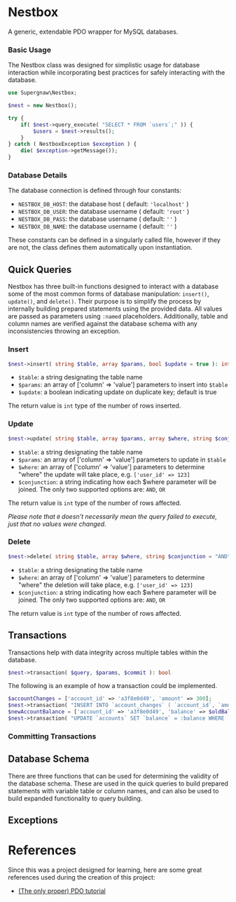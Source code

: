 # Nestbox
A generic, extendable PDO wrapper for MySQL databases.

### Basic Usage
The Nestbox class was designed for simplistic usage for database interaction while incorporating best practices for safely interacting with the database.

```php
use Supergnaw\Nestbox;

$nest = new Nestbox();

try {
    if( $nest->query_execute( "SELECT * FROM `users`;" )) {
        $users = $nest->results();
    }
} catch ( NestboxException $exception ) {
    die( $exception->getMessage());
}
```

### Database Details
The database connection is defined through four constants:
- `NESTBOX_DB_HOST`: the database host ( default: `'localhost'` )
- `NESTBOX_DB_USER`: the database username ( default: `'root'` )
- `NESTBOX_DB_PASS`: the database username ( default: `''` )
- `NESTBOX_DB_NAME`: the database username ( default: `''` )

These constants can be defined in a singularly called file, however if they are not, the class defines them automatically upon instantiation.

## Quick Queries
Nestbox has three built-in functions designed to interact with a database some of the most common forms of database manipulation: `insert()`, `update()`, and `delete()`. Their purpose is to simplify the process by internally building prepared statements using the provided data. All values are passed as parameters using `:named` placeholders. Additionally, table and column names are verified against the database schema with any inconsistencies throwing an exception.

### Insert
```php
$nest->insert( string $table, array $params, bool $update = true ): int
```
- `$table`: a string designating the table name
- `$params`: an array of ['column' => 'value'] parameters to insert into `$table`
- `$update`: a boolean indicating update on duplicate key; default is true

The return value is `int` type of the number of rows inserted.

### Update
```php
$nest->update( string $table, array $params, array $where, string $conjunction = "AND" ): int
```
- `$table`: a string designating the table name
- `$params`: an array of ['column' => 'value'] parameters to update in `$table`
- `$where`: an array of ['column' => 'value'] parameters to determine "where" the update will take place, e.g. `['user_id' => 123]`
- `$conjunction`: a string indicating how each $where parameter will be joined. The only two supported options are: `AND`, `OR`

The return value is `int` type of the number of rows affected.

*Please note that `0` doesn't necessarily mean the query failed to execute, just that no values were changed.*

### Delete
```php
$nest->delete( string $table, array $where, string $conjunction = "AND" ): int
```
- `$table`: a string designating the table name
- `$where`: an array of ['column' => 'value'] parameters to determine "where" the deletion will take place, e.g. `['user_id' => 123]`
- `$conjunction`: a string indicating how each $where parameter will be joined. The only two supported options are: `AND`, `OR`

The return value is `int` type of the number of rows affected.

## Transactions
Transactions help with data integrity across multiple tables within the database.
```php
$nest->transaction( $query, $params, $commit ): bool
```


The following is an example of how a transaction could be implemented.
```php
$accountChanges = ['account_id' => 'a3f8e0d49', 'amount' => 300];
$nest->transaction( "INSERT INTO `account_changes` ( `account_id`, `amount` ) VALUES ( :account, :amount );", $accountChanges );
$newAccountBalance = ['account_id' => 'a3f8e0d49', 'balance' => $oldBalance - 300];
$nest->transaction( "UPDATE `accounts` SET `balance` = :balance WHERE `account_id` = :account_id;", $newBalance, true );
```

### Committing Transactions

## Database Schema
There are three functions that can be used for determining the validity of the database schema. These are used in the quick queries to build prepared statements with variable table or column names, and can also be used to build expanded functionality to query building.

## Exceptions

# References
Since this was a project designed for learning, here are some great references used during the creation of this project:
- [(The only proper) PDO tutorial](https://phpdelusions.net/pdo)
